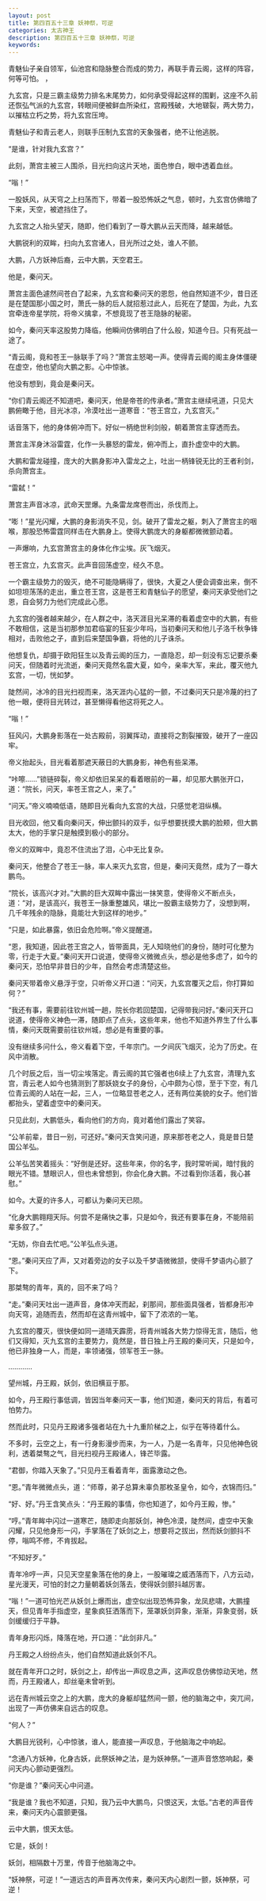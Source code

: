 ```yaml
---
layout: post
title: 第四百五十三章 妖神祭，可逆
categories: 太古神王
description: 第四百五十三章 妖神祭，可逆
keywords:
---
```


青魅仙子亲自领军，仙池宫和隐脉整合而成的势力，再联手青云阁，这样的阵容，何等可怕。 ，

九玄宫，只是三霸主级势力排名末尾势力，如何承受得起这样的围剿，这座不久前还恢弘气派的九玄宫，转眼间便被鲜血所染红，宫殿残破，大地皲裂，两大势力，以摧枯立朽之势，将九玄宫压垮。

青魅仙子和青云老人，则联手压制九玄宫的天象强者，绝不让他逃脱。

“是谁，针对我九玄宫？”

此刻，萧宫主被三人围杀，目光扫向这片天地，面色惨白，眼中透着血丝。

“嗡！”

一股妖风，从天穹之上扫荡而下，带着一股恐怖妖之气息，顿时，九玄宫仿佛暗了下来，天空，被遮挡住了。

九玄宫之人抬头望天，随即，他们看到了一尊大鹏从云天而降，越来越低。

大鹏锐利的双眸，扫向九玄宫诸人，目光所过之处，谁人不颤。

大鹏，八方妖神后裔，云中大鹏，天空君王。

他是，秦问天。

萧宫主面色遽然间苍白了起来，九玄宫和秦问天的恩怨，他自然知道不少，昔日还是在楚国那小国之时，萧氏一脉的后人就招惹过此人，后死在了楚国，为此，九玄宫牵连帝星学院，将帝义擒拿，不想竟现了苍王隐脉的秘密。

如今，秦问天率这股势力降临，他瞬间仿佛明白了什么般，知道今日。只有死战一途了。

“青云阁，竟和苍王一脉联手了吗？”萧宫主怒喝一声。使得青云阁的阁主身体僵硬在虚空，他也望向大鹏之影。心中惊骇。

他没有想到，竟会是秦问天。

“你们青云阁还不知道吧，秦问天，他是帝苍的传承者。”萧宫主继续吼道，只见大鹏俯瞰于他，目光冰凉，冷漠吐出一道寒音：“苍王宫立，九玄宫灭。”

话音落下，他的身体俯冲而下。好似一柄绝世利剑般，朝着萧宫主穿透而去。

萧宫主浑身沐浴雷霆，化作一头暴怒的雷龙，俯冲而上，直扑虚空中的大鹏。

大鹏和雷龙碰撞，庞大的大鹏身影冲入雷龙之上，吐出一柄锋锐无比的王者利剑，杀向萧宫主。

“雷弑！”

萧宫主声音冰凉，武命天罡爆。九条雷龙席卷而出，杀伐而上。

“嘭！”星光闪耀，大鹏的身影消失不见，剑。破开了雷龙之躯，刺入了萧宫主的咽喉，那股恐怖雷霆同样击在大鹏身上。使得大鹏庞大的身躯都微微颤动着。

一声爆响，九玄宫萧宫主的身体化作尘埃。灰飞烟灭。

苍王宫立，九玄宫灭。此声音回荡虚空，经久不息。

一个霸主级势力的毁灭，绝不可能隐瞒得了，很快，大夏之人便会调查出来，倒不如坦坦荡荡的走出，重立苍王宫，这是苍王和青魅仙子的愿望，秦问天承受他们之恩，自会努力为他们完成此心愿。

九玄宫的强者越来越少，在人群之中，洛天涯目光呆滞的看着虚空中的大鹏，有些不敢相信，这是当初那参加君临宴的狂妄少年吗，当初秦问天和他儿子洛千秋争锋相对，击败他之子，直到后来楚国争霸，将他的儿子诛杀。

他想复仇，却摄于欧阳狂生以及青云阁的压力，一直隐忍，却一刻没有忘记要杀秦问天，但随着时光流逝，秦问天竟然名震大夏，如今，亲率大军，来此，覆灭他九玄宫，一切，恍如梦。

陡然间，冰冷的目光扫视而来，洛天涯内心猛的一颤，不过秦问天只是冷蔑的扫了他一眼，便将目光转过，甚至懒得看他这将死之人。

“嗡！”

狂风闪，大鹏身影落在一处古殿前，羽翼挥动，直接将之割裂摧毁，破开了一座囚牢。

帝义抬起头，目光看着那遮天蔽日的大鹏身影，神色有些呆滞。

“咔嚓……”锁链碎裂，帝义却依旧呆呆的看着眼前的一幕，却见那大鹏张开口，道：“院长，问天，率苍王宫之人，来了。”

“问天。”帝义喃喃低语，随即目光看向九玄宫的大战，只感觉老泪纵横。

目光收回，他又看向秦问天，伸出颤抖的双手，似乎想要抚摸大鹏的脸颊，但大鹏太大，他的手掌只是触摸到极小的部分。

帝义的双眸中，竟忍不住流出了泪，心中无比复杂。

秦问天，他整合了苍王一脉，率人来灭九玄宫，但是，秦问天竟然，成为了一尊大鹏鸟。

“院长，该高兴才对。”大鹏的巨大双眸中露出一抹笑意，使得帝义不断点头，道：“对，是该高兴，我苍王一脉重整雄风，堪比一股霸主级势力了，没想到啊，几千年残余的隐脉，竟能壮大到这样的地步。”

“只是，如此暴露，依旧会危险啊。”帝义提醒道。

“恩，我知道，因此苍王宫之人，皆带面具，无人知晓他们的身份，随时可化整为零，行走于大夏。”秦问天开口说道，使得帝义微微点头，想必是他多虑了，如今的秦问天，恐怕早非昔日的少年，自然会考虑清楚这些。

秦问天带着帝义悬浮于空，只听帝义开口道：“问天，九玄宫覆灭之后，你打算如何？”

“我还有事，需要前往钦州城一趟，院长你若回楚国，记得带我问好。”秦问天开口说道，使得帝义神色一滞，随即点了点头，这些年来，他也不知道外界生了什么事情，秦问天既需要前往钦州城，想必是有重要的事。

没有继续多问什么，帝义看着下空，千年宗门。一夕间灰飞烟灭，沦为了历史。在风中消散。

几个时辰之后，当一切尘埃落定。青云阁的其它强者也6续上了九玄宫，清理九玄宫，青云老人如今也猜测到了那妖娆女子的身份，心中颇为心惊，至于下空，有几位青云阁的人站在一起，三人，一位略显苍老之人，还有两位美貌的女子。他们皆都抬头，望着虚空中的秦问天。

只见此刻，大鹏低头，看向他们的方向，竟对着他们露出了笑容。

“公羊前辈，昔日一别，可还好。”秦问天含笑问道，原来那苍老之人，竟是昔日楚国公羊弘。

公羊弘苦笑着摇头：“好倒是还好。这些年来，你的名字，我时常听闻，暗忖我的眼光不错。慧眼识人，但也未曾想到，你会化身大鹏。不过看到你活着，我心甚慰。”

如今。大夏的许多人，可都认为秦问天已陨。

“化身大鹏翱翔天际。何尝不是痛快之事，只是如今，我还有要事在身，不能陪前辈多叙了。”

“无妨，你自去忙吧。”公羊弘点头道。

“恩。”秦问天应了声，又对着旁边的女子以及千梦语微微颔，使得千梦语内心颤了下。

那桀骜的青年，真的，回不来了吗？

“走。”秦问天吐出一道声音，身体冲天而起，刹那间，那些面具强者，皆都身形冲向天穹，追随而去，然而却在这青州城中，留下了浓浓的一笔。

九玄宫的覆灭，很快便如同一道晴天霹雳，将青州城各大势力惊得无言，随后，他们又得知，灭九玄宫的主要势力，竟然是，昔日独上丹王殿的秦问天，只是如今，他已非独身一人，而是，率领诸强，领军苍王一脉。

…………

望州城，丹王殿，妖剑，依旧横亘于那。

如今，丹王殿行事低调，皆因当年秦问天一事，他们知道，秦问天的背后，有着可怕势力。

然而此时，只见丹王殿诸多强者站在九十九重阶梯之上，似乎在等待着什么。

不多时，云空之上，有一行身影漫步而来，为一人，乃是一名青年，只见他神色锐利，透着桀骜之气，目光扫视丹王殿诸人，锋芒毕露。

“君御，你踏入天象了。”只见丹王看着青年，面露激动之色。

“恩。”青年微微点头，道：“师尊，弟子总算未辜负那枚圣皇令，如今，衣锦而归。”

“好、好。”丹王含笑点头：“丹王殿的事情，你也知道了，如今丹王殿，惨。”

“哼。”青年眸中闪过一道寒芒，随即走向那妖剑，神色冷漠，陡然间，虚空中天象闪耀，只见他身形一闪，手掌落在了妖剑之上，想要将之拔出，然而妖剑颤抖不停，嗡鸣不修，不肯拔起。

“不知好歹。”

青年冷哼一声，只见天空星象落在他的身上，一股璀璨之威洒落而下，八方云动，星光漫天，可怕的封之力量朝着妖剑落去，使得妖剑颤抖越厉害。

“嗡！”一道可怕光芒从妖剑上爆而出，虚空似出现恐怖异象，龙凤悲啸，大鹏撞天，但见青年手指虚空，星象疯狂洒落而下，笼罩妖剑异象，渐渐，异象变弱，妖剑缓缓归于平静。

青年身形闪烁，降落在地，开口道：“此剑非凡。”

丹王殿之人纷纷点头，他们自然知道此妖剑不凡。

就在青年开口之时，妖剑之上，却传出一声叹息之声，这声叹息仿佛惊动天地，然而，丹王殿诸人，却丝毫未曾听到。

远在青州城云空之上的大鹏，庞大的身躯却猛然间一颤，他的脑海之中，突兀间，出现了一声仿佛来自远古的叹息。

“何人？”

大鹏目光锐利，心中惊骇，谁人，能直接一声叹息，于他脑海之中响起。

“念通八方妖神，化身古妖，此祭妖神之法，是为妖神祭。”一道声音悠悠响起，秦问天内心颤动更强烈。

“你是谁？”秦问天心中问道。

“我是谁？我也不知道，只知，我乃云中大鹏鸟，只恨这天，太低。”古老的声音传来，秦问天内心震颤更强。

云中大鹏，恨天太低。

它是，妖剑！

妖剑，相隔数十万里，传音于他脑海之中。

“妖神祭，可逆！”一道远古的声音再次传来，秦问天内心剧烈一颤，妖神祭，可逆！
